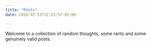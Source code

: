```yaml
---
title: "Posts"
date: 2018-02-13T12:21:57-05:00

---
```


<!-- This page uses the default `list.html` template. -->

Welcome to a collection of random thoughts, some rants and some genuinely valid posts.